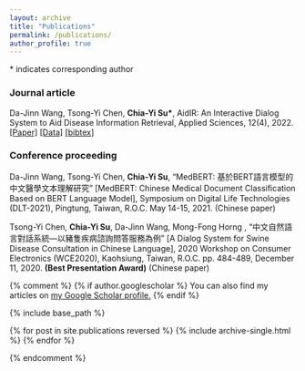 ```yaml
---
layout: archive
title: "Publications"
permalink: /publications/
author_profile: true
---
```

\* indicates corresponding author
### Journal article

Da-Jinn Wang, Tsong-Yi Chen, **Chia-Yi Su\***, AidIR: An Interactive Dialog System to Aid Disease Information Retrieval, Applied Sciences, 12(4), 2022. [[Paper]](https://www.mdpi.com/2076-3417/12/4/1875) [[Data]](https://github.com/chiayisu/ABERT_Corpus) [[bibtex]](../files/bibtex/aidir.bib)

### Conference proceeding

Da-Jinn Wang, Tsong-Yi Chen, **Chia-Yi Su**, “MedBERT: 基於BERT語言模型的中文醫學文本理解研究” [MedBERT: Chinese Medical Document Classification Based on BERT Language Model], Symposium on Digital Life Technologies (DLT-2021), Pingtung, Taiwan, R.O.C. May 14-15, 2021. (Chinese paper)

Tsong-Yi Chen, **Chia-Yi Su**, Da-Jinn Wang, Mong-Fong Horng , “中文自然語言對話系統—以豬隻疾病諮詢問答服務為例” [A Dialog System for Swine Disease Consultation in Chinese Language], 2020 Workshop on Consumer Electronics (WCE2020), Kaohsiung, Taiwan, R.O.C. pp. 484-489, December 11, 2020. **(Best Presentation Award)** (Chinese paper)


{% comment %} 
{% if author.googlescholar %}
  You can also find my articles on <u><a href="{{author.googlescholar}}">my Google Scholar profile</a>.</u>
{% endif %}

{% include base_path %}

{% for post in site.publications reversed %}
  {% include archive-single.html %}
{% endfor %}

{% endcomment %}

